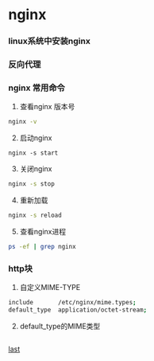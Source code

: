 # nginx 
### linux系统中安装nginx



### 反向代理


### nginx 常用命令
1. 查看nginx 版本号

```bash
nginx -v 
```
2. 启动nginx 
```
nginx -s start
```
3. 关闭nginx
```bash
nginx -s stop
```
4. 重新加载
```bash
nginx -s reload
```

5. 查看nginx进程
```bash
ps -ef | grep nginx
```
### http块

1. 自定义MIME-TYPE

```bash
include       /etc/nginx/mime.types;
default_type  application/octet-stream;
```
2. default_type的MIME类型
```

```


[last](https://www.bilibili.com/video/BV1ov41187bq?p=18&spm_id_from=pageDriver&vd_source=10257e657caa8b54111087a9329462e8)
